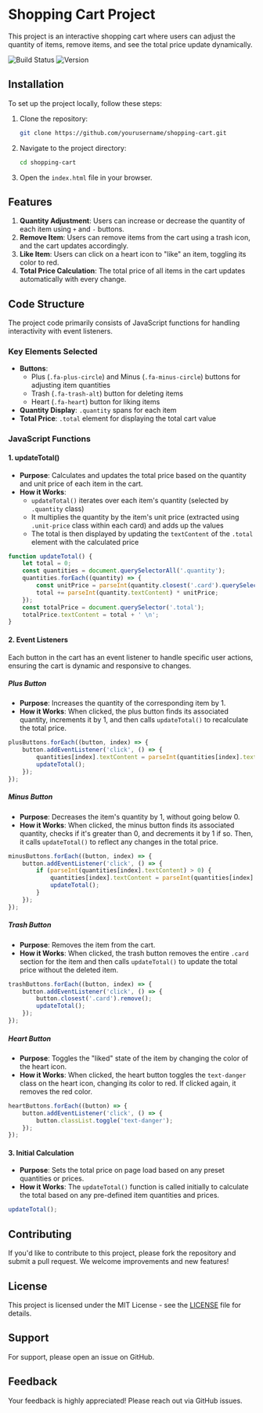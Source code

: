 # Shopping Cart Project

This project is an interactive shopping cart where users can adjust the quantity of items, remove items, and see the total price update dynamically.

![Build Status](https://img.shields.io/badge/build-passing-brightgreen) ![Version](https://img.shields.io/badge/version-1.0.0-blue)

## Installation

To set up the project locally, follow these steps:
1. Clone the repository:
   ```bash
   git clone https://github.com/yourusername/shopping-cart.git
   ```
2. Navigate to the project directory:
   ```bash
   cd shopping-cart
   ```
3. Open the `index.html` file in your browser.

## Features

1. **Quantity Adjustment**: Users can increase or decrease the quantity of each item using `+` and `-` buttons.
2. **Remove Item**: Users can remove items from the cart using a trash icon, and the cart updates accordingly.
3. **Like Item**: Users can click on a heart icon to "like" an item, toggling its color to red.
4. **Total Price Calculation**: The total price of all items in the cart updates automatically with every change.


## Code Structure

The project code primarily consists of JavaScript functions for handling interactivity with event listeners.

### Key Elements Selected

- **Buttons**: 
  - Plus (`.fa-plus-circle`) and Minus (`.fa-minus-circle`) buttons for adjusting item quantities
  - Trash (`.fa-trash-alt`) button for deleting items
  - Heart (`.fa-heart`) button for liking items
- **Quantity Display**: `.quantity` spans for each item
- **Total Price**: `.total` element for displaying the total cart value


### JavaScript Functions

#### 1. updateTotal()
- **Purpose**: Calculates and updates the total price based on the quantity and unit price of each item in the cart.
- **How it Works**: 
  - `updateTotal()` iterates over each item's quantity (selected by `.quantity` class)
  - It multiplies the quantity by the item's unit price (extracted using `.unit-price` class within each card) and adds up the values
  - The total is then displayed by updating the `textContent` of the `.total` element with the calculated price

```javascript
function updateTotal() {
    let total = 0;
    const quantities = document.querySelectorAll('.quantity');
    quantities.forEach((quantity) => {
        const unitPrice = parseInt(quantity.closest('.card').querySelector('.unit-price').textContent);
        total += parseInt(quantity.textContent) * unitPrice;
    });
    const totalPrice = document.querySelector('.total');
    totalPrice.textContent = total + ' \n';
}
```


#### 2. Event Listeners
Each button in the cart has an event listener to handle specific user actions, ensuring the cart is dynamic and responsive to changes.

##### Plus Button
- **Purpose**: Increases the quantity of the corresponding item by 1.
- **How it Works**: When clicked, the plus button finds its associated quantity, increments it by 1, and then calls `updateTotal()` to recalculate the total price.

```javascript
plusButtons.forEach((button, index) => {
    button.addEventListener('click', () => {
        quantities[index].textContent = parseInt(quantities[index].textContent) + 1;
        updateTotal();
    });
});
```


##### Minus Button
- **Purpose**: Decreases the item's quantity by 1, without going below 0.
- **How it Works**: When clicked, the minus button finds its associated quantity, checks if it's greater than 0, and decrements it by 1 if so. Then, it calls `updateTotal()` to reflect any changes in the total price.

```javascript
minusButtons.forEach((button, index) => {
    button.addEventListener('click', () => {
        if (parseInt(quantities[index].textContent) > 0) {
            quantities[index].textContent = parseInt(quantities[index].textContent) - 1;
            updateTotal();
        }
    });
});
```


##### Trash Button
- **Purpose**: Removes the item from the cart.
- **How it Works**: When clicked, the trash button removes the entire `.card` section for the item and then calls `updateTotal()` to update the total price without the deleted item.

```javascript
trashButtons.forEach((button, index) => {
    button.addEventListener('click', () => {
        button.closest('.card').remove();
        updateTotal();
    });
});
```


##### Heart Button
- **Purpose**: Toggles the "liked" state of the item by changing the color of the heart icon.
- **How it Works**: When clicked, the heart button toggles the `text-danger` class on the heart icon, changing its color to red. If clicked again, it removes the red color.

```javascript
heartButtons.forEach((button) => {
    button.addEventListener('click', () => {
        button.classList.toggle('text-danger');
    });
});
```


#### 3. Initial Calculation
- **Purpose**: Sets the total price on page load based on any preset quantities or prices.
- **How it Works**: The `updateTotal()` function is called initially to calculate the total based on any pre-defined item quantities and prices.

```javascript
updateTotal();
```


## Contributing

If you'd like to contribute to this project, please fork the repository and submit a pull request. We welcome improvements and new features!

## License

This project is licensed under the MIT License - see the [LICENSE](LICENSE) file for details.

## Support

For support, please open an issue on GitHub.

## Feedback

Your feedback is highly appreciated! Please reach out via GitHub issues.